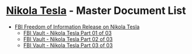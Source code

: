# [Nikola Tesla](https://infining.github.io/nikolatesla/) - Master Document List

- [FBI Freedom of Information Release on Nikola Tesla](https://vault.fbi.gov/nikola-tesla/)
  - [FBI Vault - Nikola Tesla Part 01 of 03](https://drive.google.com/open?id=0B02XlOzuf1g5SGo2ekkwQWlQdTQ)
  - [FBI Vault - Nikola Tesla Part 02 of 03](https://drive.google.com/open?id=0B02XlOzuf1g5V3BHUE5aYzRCNk0)
  - [FBI Vault - Nikola Tesla Part 03 of 03](https://drive.google.com/open?id=0B02XlOzuf1g5Y0dGUllkOTRVT1k)
